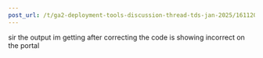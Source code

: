 ```yaml
---
post_url: /t/ga2-deployment-tools-discussion-thread-tds-jan-2025/161120/126
---
```

sir the output im getting after correcting the code is showing incorrect on the portal